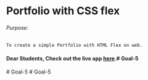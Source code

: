 # Portfolio with CSS flex

###### Purpose:
    To create a simple Portfolio with HTML Flex on web.

#### Dear Students, Check out the live app [here](http://203.193.173.125/buildriseshine/design/profile-with-flex/).#   G o a l - 5  
 #   G o a l - 5  
 #   G o a l - 5  
 